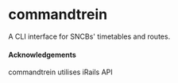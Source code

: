 # commandtrein

A CLI interface for SNCBs' timetables and routes.



#### Acknowledgements

commandtrein utilises iRails API
